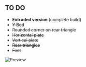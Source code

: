 TO DO
-----
- **Extruded version** (complete build)
- ~~Y Bed~~
- ~~Rounded corner on rear triangle~~
- ~~Horizontal plate~~
- ~~Vertical plate~~
- ~~Rear triangles~~
- ~~Feet~~

![Preview](http://pix.slic.it/p/3wj)
